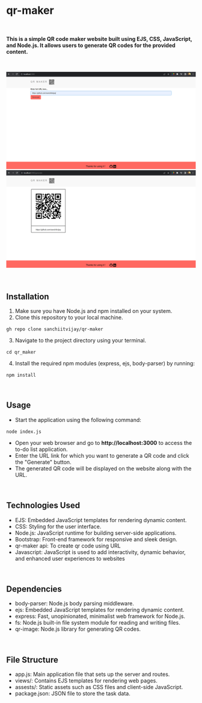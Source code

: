 ﻿# qr-maker


<br>

**This is a simple QR code maker website built using EJS, CSS, JavaScript, and Node.js. It allows users to generate QR codes for the provided content.**

<br>

![Screenshot of a website.](/assests/logo/img1.png)
![Screenshot of a website.](/assests/logo/img2.png)

<br>

## Installation

1. Make sure you have Node.js and npm installed on your system.
2. Clone this repository to your local machine.
```
gh repo clone sanchiitvijay/qr-maker
```
3. Navigate to the project directory using your terminal.
```
cd qr_maker
```
4. Install the required npm modules (express, ejs, body-parser) by running:
```
npm install
```

<br>

## Usage

- Start the application using the following command:
```
node index.js
```
- Open your web browser and go to **http://localhost:3000** to access the to-do list application.
- Enter the URL link for which you want to generate a QR code and click the "Generate" button.
- The generated QR code will be displayed on the website along with the URL.

<br>


## Technologies Used

- EJS: Embedded JavaScript templates for rendering dynamic content.
- CSS: Styling for the user interface.
- Node.js: JavaScript runtime for building server-side applications.
- Bootstrap: Front-end framework for responsive and sleek design.
- qr-maker api: To create qr code using URL
- Javascript: JavaScript is used to add interactivity, dynamic behavior, and enhanced user experiences to websites

<br>

## Dependencies

- body-parser: Node.js body parsing middleware.
- ejs: Embedded JavaScript templates for rendering dynamic content.
- express: Fast, unopinionated, minimalist web framework for Node.js.
- fs: Node.js built-in file system module for reading and writing files.
- qr-image: Node.js library for generating QR codes.

<br>

## File Structure

- app.js: Main application file that sets up the server and routes.
- views/: Contains EJS templates for rendering web pages.
- assests/: Static assets such as CSS files and client-side JavaScript.
- package.json: JSON file to store the task data.